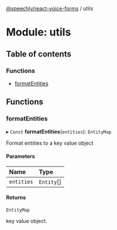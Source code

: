 [@speechly/react-voice-forms](../README.md) / utils

# Module: utils

## Table of contents

### Functions

- [formatEntities](utils.md#formatentities)

## Functions

### formatEntities

▸ `Const` **formatEntities**(`entities`): `EntityMap`

Format entities to a key value object

#### Parameters

| Name | Type |
| :------ | :------ |
| `entities` | `Entity`[] |

#### Returns

`EntityMap`

key value object.
